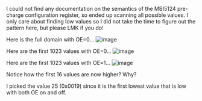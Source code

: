 I could not find any documentation on the semantics of the MBI5124 pre-charge configuration register, 
so ended up scanning all possible values. I only care about finding low values so I did not 
take the time to figure out the pattern here, but please LMK if you do!

Here is the full domain with OE=0...
![image](https://github.com/bigjosh/MBI5124-precharge-config-register/assets/5520281/101153d4-77d6-4943-b110-4bee80a66515)

Here are the first 1023 values with OE=0...
![image](https://github.com/bigjosh/MBI5124-precharge-config-register/assets/5520281/9b7b8ef1-b250-4be3-8ed5-0b3d1e230e46)

Here are the first 1023 values with OE=1...
![image](https://github.com/bigjosh/MBI5124-precharge-config-register/assets/5520281/c8e4b419-0bc3-499c-9837-b87e354d2f65)

Notice how the first 16 values are now higher? Why?

I picked the value 25 (0x0019) since it is the first lowest value that is low with both OE on and off. 
